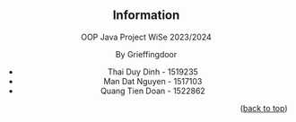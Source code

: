 <br />
<div align="center">

## Information

OOP Java Project WiSe 2023/2024

By Grieffingdoor
* Thai Duy Dinh - 1519235
* Man Dat Nguyen - 1517103
* Quang Tien Doan - 1522862

<p align="right">(<a href="#readme-top">back to top</a>)</p>
